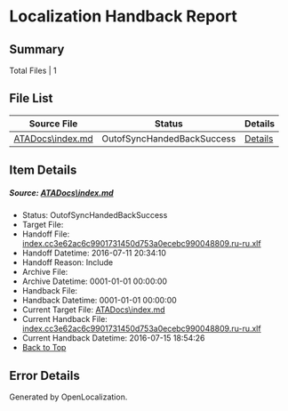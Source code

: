 # <a name='report-top'></a> Localization Handback Report

## Summary
 Total Files | 1

## File List
 Source File | Status | Details 
 ----------- | ------ | ------- 
 [ATADocs\index.md](https://github.com/Microsoft/ATADocs-pr/blob/b74b0ee3c9a7b1e60064705998fb8e3ebe2f5c8e/ATADocs/index.md) | OutofSyncHandedBackSuccess | [Details](#ba6b3362da29d3a375fbb4dc56adcd64fa2b44ad220)

## Item Details
##### <a name='ba6b3362da29d3a375fbb4dc56adcd64fa2b44ad220'></a> Source: [ATADocs\index.md](https://github.com/Microsoft/ATADocs-pr/blob/b74b0ee3c9a7b1e60064705998fb8e3ebe2f5c8e/ATADocs/index.md)
* Status: OutofSyncHandedBackSuccess
* Target File: 
* Handoff File: [index.cc3e62ac6c9901731450d753a0ecebc990048809.ru-ru.xlf](https://github.com/Microsoft/EM.handoff/blob/8b23549bf833d3d7d2255a8042f06210574051d5/ol-handoff/Microsoft/ATADocs-pr.ru-ru/master/index.cc3e62ac6c9901731450d753a0ecebc990048809.ru-ru.xlf)
* Handoff Datetime: 2016-07-11 20:34:10
* Handoff Reason: Include
* Archive File: 
* Archive Datetime: 0001-01-01 00:00:00
* Handback File: 
* Handback Datetime: 0001-01-01 00:00:00
* Current Target File: [ATADocs\index.md](https://github.com/Microsoft/ATADocs-pr.ru-ru/blob/7ccbb0d9690113797624dd233e24791ff5fb133b/ATADocs/index.md)
* Current Handback File: [index.cc3e62ac6c9901731450d753a0ecebc990048809.ru-ru.xlf](https://github.com/Microsoft/EM.handback/blob/c2f13b40b5f168b6f403425a975323e228e485ee/ol-handback/Microsoft/ATADocs-pr.ru-ru/master/index.cc3e62ac6c9901731450d753a0ecebc990048809.ru-ru.xlf)
* Current Handback Datetime: 2016-07-15 18:54:26
* [Back to Top](#report-top)


## Error Details

Generated by OpenLocalization.
